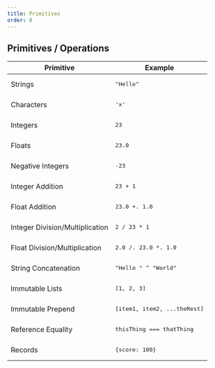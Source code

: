 ```yaml
---
title: Primitives
order: 0
---
```


Primitives / Operations
----------

Primitive                             | Example
--------------------------------------|--------------------------------
Strings                               |  <pre>"Hello"</pre>
Characters                            |  <pre>'x'</pre>
Integers                              |  <pre>23</pre>
Floats                                |  <pre>23.0</pre>
Negative Integers                     |  <pre>-23</pre>
Integer Addition                      |  <pre>23 + 1</pre>
Float Addition                        |  <pre>23.0 +. 1.0</pre>
Integer Division/Multiplication       |  <pre>2 / 23 * 1</pre>
Float Division/Multiplication         |  <pre>2.0 /. 23.0 \*. 1.0</pre>
String Concatenation                  |  <pre>"Hello " ^ "World"</pre>
Immutable Lists                       |  <pre>[1, 2, 3]</pre>
Immutable Prepend                     |  <pre>[item1, item2, ...theRest]</pre>
Reference Equality                    |  <pre>thisThing === thatThing</pre>
Records                               |  <pre>{score: 100}</pre>
